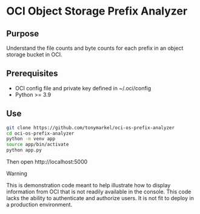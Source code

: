 # OCI Object Storage Prefix Analyzer
## Purpose
Understand the file counts and byte counts for each prefix in an object storage bucket in OCI.
## Prerequisites
* OCI config file and private key defined in ~/.oci/config
* Python >= 3.9
## Use
```bash
git clone https://github.com/tonymarkel/oci-os-prefix-analyzer
cd oci-os-prefix-analyzer
python -m venv app
source app/bin/activate
python app.py
```
Then open http://localhost:5000

> [!WARNING]
> This is demonstration code meant to help illustrate how to display 
> information from OCI that is not readily available in the console. 
> This code lacks the ability to authenticate and authorize users. 
> It is not fit to deploy in a production environment.